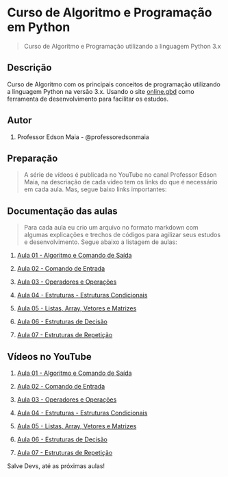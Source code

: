 # Curso de Algoritmo e Programação em Python

> Curso de Algoritmo e Programação utilizando a linguagem Python 3.x

## Descrição

Curso de Algoritmo com os principais conceitos de programação utilizando a linguagem Python na versão 3.x. Usando o site [online.gbd](https://www.onlinegdb.com/) como ferramenta de desenvolvimento para facilitar os estudos.

## Autor

1. Professor Edson Maia - @professoredsonmaia

## Preparação

> A série de vídeos é publicada no YouTube no canal Professor Edson Maia, na descriação de cada vídeo tem os links do que é necessário em cada aula. Mas, segue baixo links importantes:

## Documentação das aulas

> Para cada aula eu crio um arquivo no formato markdown com algumas explicações e trechos de códigos para agilizar seus estudos e desenvolvimento. Segue abaixo a listagem de aulas:

1. [Aula 01 - Algoritmo e Comando de Saída](https://github.com/edsonmaia/curso-algoritmo-python/blob/main/aula01-algoritmo-python.md)

2. [Aula 02 - Comando de Entrada](https://github.com/edsonmaia/curso-algoritmo-python/blob/main/aula02-algoritmo-python.md)

3. [Aula 03 - Operadores e Operações](https://github.com/edsonmaia/curso-algoritmo-python/blob/main/aula03-algoritmo-python.md)

4. [Aula 04 - Estruturas - Estruturas Condicionais](https://github.com/edsonmaia/curso-algoritmo-python/blob/main/aula04-algoritmo-python.md)

5. [Aula 05 - Listas, Array, Vetores e Matrizes](https://github.com/edsonmaia/curso-algoritmo-python/blob/main/aula05-algoritmo-python.md)

6. [Aula 06 - Estruturas de Decisão](https://github.com/edsonmaia/curso-algoritmo-python/blob/main/aula06-algoritmo-python.md)

7. [Aula 07 - Estruturas de Repetição](https://github.com/edsonmaia/curso-algoritmo-python/blob/main/aula07-algoritmo-python.md)

<!-- 8. [Aula 08 - Desafios](https://github.com/edsonmaia/curso-algoritmo-python/blob/main/aula08-algoritmo-python.md)

9. [Aula 09 - Tuplas e Dicionários](https://github.com/edsonmaia/curso-algoritmo-python/blob/main/aula09-algoritmo-python.md)

10. [Aula 10 - Funções e Imports](https://github.com/edsonmaia/curso-algoritmo-python/blob/main/aula10-algoritmo-python.md)

11. [Aula 11 - Desafios](https://github.com/edsonmaia/curso-algoritmo-python/blob/main/aula11-algoritmo-python.md)

12. [Aula 12 - Extras](https://github.com/edsonmaia/curso-algoritmo-python/blob/main/aula12-algoritmo-python.md) -->

## Vídeos no YouTube

1. [Aula 01 - Algoritmo e Comando de Saída](https://youtu.be/t9W3gAJb-bo)

2. [Aula 02 - Comando de Entrada](https://youtu.be/rRGmXvXJXXk)

3. [Aula 03 - Operadores e Operações](https://youtu.be/7fYQYClO-dI)

4. [Aula 04 - Estruturas - Estruturas Condicionais](https://youtu.be/Uc4sVSm1Dn8)

5. [Aula 05 - Listas, Array, Vetores e Matrizes](https://youtu.be/p8Mk9eXasPw)

6. [Aula 06 - Estruturas de Decisão](https://youtu.be/jVc5GS2e5EQ)

7. [Aula 07 - Estruturas de Repetição](https://youtu.be/jgezKbS6a7I)

<!-- 8. [Aula 08 - Desafios](em breve)

9. [Aula 09 - Tuplas e Dicionários](em breve)

10. [Aula 10 - Funções e Imports](em breve)

11. [Aula 11 - Desafios](em breve)

12. [Aula 12 - Extras](em breve) -->

Salve Devs, até as próximas aulas!
